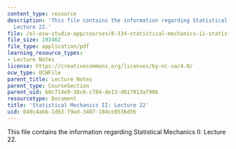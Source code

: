 ```yaml
---
content_type: resource
description: 'This file contains the information regarding Statistical Mechanics II:
  Lecture 22.'
file: /ol-ocw-studio-app/courses/8-334-statistical-mechanics-ii-statistical-physics-of-fields-spring-2014/040c4abb1d63f9ad3487184ce8536d56_MIT8_334S14_Lec22.pdf
file_size: 192462
file_type: application/pdf
learning_resource_types:
- Lecture Notes
license: https://creativecommons.org/licenses/by-nc-sa/4.0/
ocw_type: OCWFile
parent_title: Lecture Notes
parent_type: CourseSection
parent_uid: b0c714e9-38c6-c784-de13-d617813af98b
resourcetype: Document
title: 'Statistical Mechanics II: Lecture 22'
uid: 040c4abb-1d63-f9ad-3487-184ce8536d56
---
```

This file contains the information regarding Statistical Mechanics II: Lecture 22.
